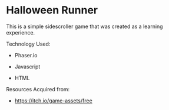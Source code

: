 # Halloween Runner

This is a simple sidescroller game that was created as a learning experience.

Technology Used:

- Phaser.io

- Javascript

- HTML  

Resources Acquired from:

- https://itch.io/game-assets/free
